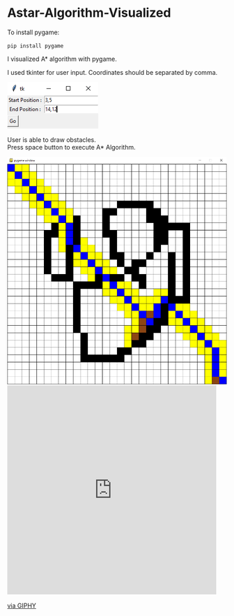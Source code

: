 # Astar-Algorithm-Visualized

To install pygame:

```
pip install pygame
```

I visualized A* algorithm with pygame.

I used tkinter for user input. Coordinates should be separated by comma.

<img src = "screenshot_user_input.png">

User is able to draw obstacles. <br>
Press space button to execute A* Algorithm.

<img src = "screenshot_board.png">

<iframe src="https://giphy.com/embed/UrKA5imzmTxKnoWxD0" width="480" height="478" frameBorder="0" class="giphy-embed" allowFullScreen></iframe><p><a href="https://giphy.com/gifs/UrKA5imzmTxKnoWxD0">via GIPHY</a></p>
